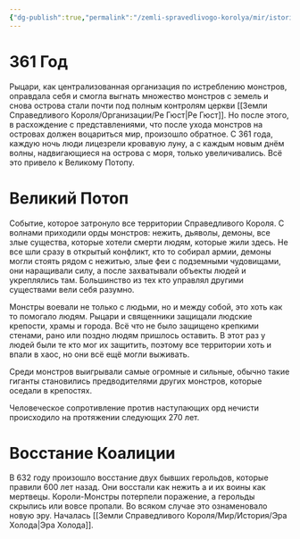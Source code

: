```yaml
---
{"dg-publish":true,"permalink":"/zemli-spravedlivogo-korolya/mir/istoriya/era-korolej-monstrov/"}
---
```


# 361 Год 
Рыцари, как централизованная организация по истреблению монстров, оправдала себя и смогла выгнать множество монстров с земель и снова острова стали почти под полным контролям церкви [[Земли Справедливого Короля/Организации/Ре Гюст\|Ре Гюст]]. Но после этого, в расхождение с представлениями, что после ухода монстров на островах должен воцариться мир, произошло обратное. С 361 года, каждую ночь люди лицезрели кровавую луну, а с каждым новым днём волны, надвигающиеся на острова с моря, только увеличивались. Всё это привело к Великому Потопу.

# Великий Потоп 
Событие, которое затронуло все территории Справедливого Короля. С волнами приходили орды монстров: нежить, дьяволы, демоны, все злые существа, которые хотели смерти людям, которые жили здесь. Не все шли сразу в открытый конфликт, кто то собирал армии, демоны могли стоять рядом с нежитью, злые феи с подземными чудовищами, они наращивали силу, а после захватывали объекты людей и укреплялись там. Большинство из тех кто управлял другими существами вели себя разумно.

Монстры воевали не только с людьми, но и между собой, это хоть как то помогало людям. Рыцари и священники защищали людские крепости, храмы и города. Всё что не было защищено крепкими стенами, рано или поздно людям пришлось оставить. В этот раз у людей были те кто мог их защитить, поэтому все территории хоть и впали в хаос, но они всё ещё могли выживать.

Среди монстров выигрывали самые огромные и сильные, обычно такие гиганты становились предводителями других монстров, которые оседали в крепостях.

Человеческое сопротивление против наступающих орд нечисти происходило на протяжении следующих 270 лет.

# Восстание Коалиции

В 632 году произошло восстание двух бывших герольдов, которые правили 600 лет назад. Они восстали как нежить а и их воины как мертвецы. Короли-Монстры потерпели поражение, а герольды скрылись или вовсе пропали. Во всяком случае это ознаменовало новую эру. Началась [[Земли Справедливого Короля/Мир/История/Эра Холода\|Эра Холода]]. 